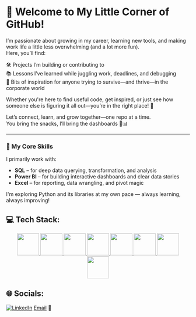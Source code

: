 # 👋 Welcome to My Little Corner of GitHub!

I’m passionate about growing in my career, learning new tools, and making work life a little less overwhelming (and a lot more fun).  
Here, you’ll find:

🛠️ Projects I’m building or contributing to  
📚 Lessons I’ve learned while juggling work, deadlines, and debugging  
🌱 Bits of inspiration for anyone trying to survive—and thrive—in the corporate world  

Whether you're here to find useful code, get inspired, or just see how someone else is figuring it all out—you’re in the right place! 🫶

Let’s connect, learn, and grow together—one repo at a time.  
You bring the snacks, I’ll bring the dashboards 🍪📊

---

### 🚀 My Core Skills

I primarily work with:
- **SQL** – for deep data querying, transformation, and analysis  
- **Power BI** – for building interactive dashboards and clear data stories  
- **Excel** – for reporting, data wrangling, and pivot magic  

I'm exploring Python and its libraries at my own pace — always learning, always improving!


## 💻 Tech Stack:
<p align="center">

  <!-- PostgreSQL -->
  <a href="https://www.postgresql.org/" target="_blank">
    <img src="https://www.postgresql.org/media/img/about/press/elephant.png" height="60" />
  </a>

  <!-- Microsoft SQL Server -->
<a href="https://learn.microsoft.com/en-us/sql/" target="_blank">
  <img src="https://img.icons8.com/color/96/microsoft-sql-server.png" height="60" />
</a>

  <!-- Power BI -->
   <a href="https://powerbi.microsoft.com/" target="_blank">
    <img src="https://img.icons8.com/color/96/power-bi.png" height="60" />
  </a>

  <!-- Excel -->
  <a href="https://www.microsoft.com/en-us/microsoft-365/excel" target="_blank">
    <img src="https://upload.wikimedia.org/wikipedia/commons/7/73/Microsoft_Excel_2013-2019_logo.svg" height="60" />
  </a>

  <!-- Python -->
  <a href="https://www.python.org/" target="_blank">
    <img src="https://www.python.org/static/community_logos/python-logo.png" height="60" />
  </a>

  <!-- Pandas -->
  <a href="https://pandas.pydata.org/" target="_blank">
    <img src="https://upload.wikimedia.org/wikipedia/commons/e/ed/Pandas_logo.svg" height="60" />
  </a>

  <!-- Matplotlib -->
  <a href="https://matplotlib.org/" target="_blank">
    <img src="https://upload.wikimedia.org/wikipedia/commons/8/84/Matplotlib_icon.svg" height="60" />
  </a>

  <!-- Seaborn -->
  <a href="https://seaborn.pydata.org/" target="_blank">
    <img src="https://seaborn.pydata.org/_static/logo-wide-lightbg.svg" height="60" />
  </a>

</p>


## 🌐 Socials:
[![LinkedIn](https://img.shields.io/badge/LinkedIn-%230077B5.svg?logo=linkedin&logoColor=white)](https://www.linkedin.com/in/nayan-mandal-8ab176335/) [Email](mailto:mandalnayan733@gmail.com) 💌


